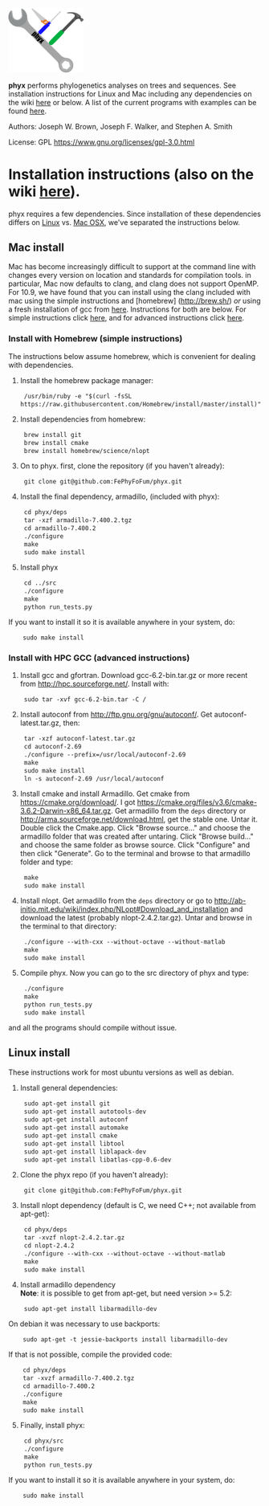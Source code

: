 <img src="logo.png" alt="phyx logo" width=150px/> 

**phyx** performs phylogenetics analyses on trees and sequences. See installation instructions for Linux and Mac including any dependencies on the wiki [here](https://github.com/FePhyFoFum/phyx/wiki/Installation) or below. A list of the current programs with examples can be found [here](https://github.com/FePhyFoFum/phyx/wiki/Program-list).

Authors: Joseph W. Brown, Joseph F. Walker, and Stephen A. Smith

License: GPL https://www.gnu.org/licenses/gpl-3.0.html

# Installation instructions (also on the wiki [here](https://github.com/FePhyFoFum/phyx/wiki/Installation)). 
phyx requires a few dependencies. Since installation of these dependencies differs on [Linux](#linux-install) vs. [Mac OSX](#mac-install), we've separated the instructions below. 

## Mac install
Mac has become increasingly difficult to support at the command line with changes every version on location and standards for compilation tools. in particular, Mac now defaults to clang, and clang does not support OpenMP.  For 10.9, we have found that you can install using the clang included with mac using the simple instructions and [homebrew] (http://brew.sh/) *or* using a fresh installation of gcc from [here](http://hpc.sourceforge.net/). Instructions for both are below. For simple instructions click [here](#install-with-homebrew-simple-instructions), and for advanced instructions click [here](#install-with-hpc-gcc-advanced-instructions).

### Install with Homebrew (simple instructions)
The instructions below assume homebrew, which is convenient for dealing with dependencies.

1. Install the homebrew package manager:

        /usr/bin/ruby -e "$(curl -fsSL https://raw.githubusercontent.com/Homebrew/install/master/install)"

2. Install dependencies from homebrew:

        brew install git
        brew install cmake
        brew install homebrew/science/nlopt

3. On to phyx. first, clone the repository (if you haven't already):

        git clone git@github.com:FePhyFoFum/phyx.git

4. Install the final dependency, armadillo, (included with phyx):

		cd phyx/deps
		tar -xzf armadillo-7.400.2.tgz
		cd armadillo-7.400.2
		./configure
		make
		sudo make install

5. Install phyx

		cd ../src
		./configure
		make
		python run_tests.py

If you want to install it so it is available anywhere in your system, do:

        sudo make install

### Install with HPC GCC (advanced instructions)
1. Install gcc and gfortran. Download gcc-6.2-bin.tar.gz or more recent from http://hpc.sourceforge.net/. Install with:
        
        sudo tar -xvf gcc-6.2-bin.tar -C /

2. Install autoconf from http://ftp.gnu.org/gnu/autoconf/. Get autoconf-latest.tar.gz, then:

        tar -xzf autoconf-latest.tar.gz
        cd autoconf-2.69
        ./configure --prefix=/usr/local/autoconf-2.69
        make
        sudo make install
        ln -s autoconf-2.69 /usr/local/autoconf

3. Install cmake and install Armadillo. Get cmake from https://cmake.org/download/. I got https://cmake.org/files/v3.6/cmake-3.6.2-Darwin-x86_64.tar.gz. Get armadillo from the `deps` directory or http://arma.sourceforge.net/download.html, get the stable one. Untar it. Double click the Cmake.app. Click "Browse source..." and choose the armadillo folder that was created after untaring. Click "Browse build..." and choose the same folder as browse source. Click "Configure" and then click "Generate". Go to the terminal and browse to that armadillo folder and type:

        make
        sudo make install

4. Install nlopt. Get armadillo from the `deps` directory or go to http://ab-initio.mit.edu/wiki/index.php/NLopt#Download_and_installation and download the latest (probably nlopt-2.4.2.tar.gz). Untar and browse in the terminal to that directory:

        ./configure --with-cxx --without-octave --without-matlab
        make
        sudo make install

5. Compile phyx. Now you can go to the src directory of phyx and type:

        ./configure
        make
        python run_tests.py
        sudo make install

and all the programs should compile without issue. 


## Linux install

These instructions work for most ubuntu versions as well as debian. 

1. Install general dependencies:

        sudo apt-get install git
        sudo apt-get install autotools-dev
        sudo apt-get install autoconf
        sudo apt-get install automake
        sudo apt-get install cmake
        sudo apt-get install libtool
        sudo apt-get install liblapack-dev
        sudo apt-get install libatlas-cpp-0.6-dev
2. Clone the phyx repo (if you haven't already):

        git clone git@github.com:FePhyFoFum/phyx.git
3. Install nlopt dependency (default is C, we need C++; not available from apt-get):

        cd phyx/deps
        tar -xvzf nlopt-2.4.2.tar.gz
        cd nlopt-2.4.2
        ./configure --with-cxx --without-octave --without-matlab
        make
        sudo make install
4. Install armadillo dependency  
**Note**: it is possible to get from apt-get, but need version >= 5.2:

        sudo apt-get install libarmadillo-dev
On debian it was necessary to use backports:

        sudo apt-get -t jessie-backports install libarmadillo-dev
If that is not possible, compile the provided code:

        cd phyx/deps
        tar -xvzf armadillo-7.400.2.tgz
        cd armadillo-7.400.2
        ./configure
        make
        sudo make install
5. Finally, install phyx:

        cd phyx/src
        ./configure
        make
        python run_tests.py
If you want to install it so it is available anywhere in your system, do:

        sudo make install

